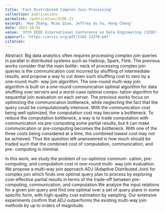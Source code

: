 ```yaml
---
title: 'Fast Distributed Complex Join Processing'
collection: publications
permalink: /publication/ICDE-21
excerpt: 'Hao Zhang, Miao Qiao, Jeffrey Xu Yu, Hong Cheng'
date: 2021-10-01
venue: '37th IEEE International Conference on Data Engineering (ICDE) (short)'
paperurl: 'https://arxiv.org/pdf/2102.13370.pdf'
citation: 
---
```

Abstract: Big data analytics often requires processing complex join queries in parallel in distributed systems such as Hadoop, Spark, Flink. The previous works consider that the main bottle- neck of processing complex join queries is the communication cost incurred by shuffling of intermediate results, and propose a way to cut down such shuffling cost to zero by a one-round multi- way join algorithm. The one-round multi-way join algorithm is built on a one-round communication optimal algorithm for data shuffling over servers and a worst-case optimal compu- tation algorithm for sequential join evaluation on each server. The previous works focus on optimizing the communication bottleneck, while neglecting the fact that the query could be computationally intensive. With the communication cost being well optimized, the computation cost may become a bottleneck. To reduce the computation bottleneck, a way is to trade computation with communication via pre-computing some partial results, but it can make communication or pre-computing becomes the bottleneck. With one of the three costs being considered at a time, the combined lowest cost may not be achieved. Thus the question left unanswered is how much should be traded such that the combined cost of computation, communication, and pre- computing is minimal.

In this work, we study the problem of co-optimize communi- cation, pre-computing, and computation cost in one-round multi- way join evaluation. We propose a multi-way join approach ADJ (Adaptive Distributed Join) for complex join which finds one optimal query plan to process by exploring cost-effective partial results in terms of the trade-off between pre-computing, communication, and computation.We analyze the input relations for a given join query and find one optimal over a set of query plans in some specific form, with high-quality cost estimation by sampling. Our extensive experiments confirm that ADJ outperforms the existing multi-way join methods by up to orders of magnitude.







